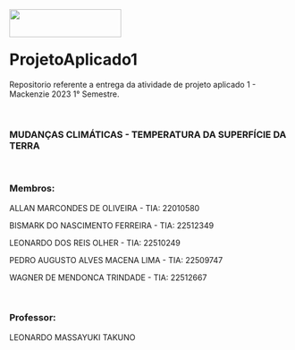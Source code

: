 <img src="https://logodownload.org/wp-content/uploads/2017/09/mackenzie-logo.png" height="50" width="200" align="left">
<br><br>

<h1> ProjetoAplicado1</h1>
<p>Repositorio referente a entrega da atividade de projeto aplicado 1 - Mackenzie 2023 1° Semestre.<p/>
<br>
<h3>MUDANÇAS CLIMÁTICAS - TEMPERATURA DA SUPERFÍCIE DA TERRA</h3>
<br>
<h3>Membros:</h3>
<p>ALLAN MARCONDES DE OLIVEIRA - TIA: 22010580</p>
<p>BISMARK DO NASCIMENTO FERREIRA - TIA: 22512349</p>
<p>LEONARDO DOS REIS OLHER - TIA: 22510249</p>
<p>PEDRO AUGUSTO ALVES MACENA LIMA - TIA: 22509747</p>
<p>WAGNER DE MENDONCA TRINDADE - TIA: 22512667</p>
<br>
<h3>Professor:</h3>
<p> LEONARDO MASSAYUKI TAKUNO</p>
